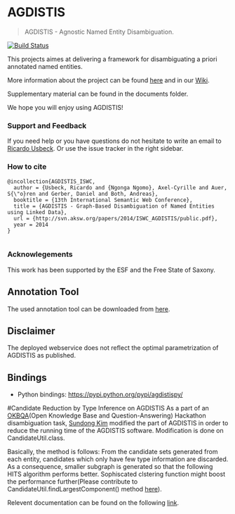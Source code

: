 # AGDISTIS

> AGDISTIS - Agnostic Named Entity Disambiguation.

[![Build Status](https://gitlab.com/aksw/AGDISTIS/badges/master/build.svg)](https://gitlab.com/aksw/AGDISTIS/pipelines)


This projects aimes at delivering a framework for disambiguating a priori annotated named entities.

More information about the project can be found <a href="http://aksw.org/projects/AGDISTIS">here</a> and in our <a href="https://github.com/AKSW/AGDISTIS/wiki">Wiki</a>.

Supplementary material can be found in the documents folder.

We hope you will enjoy using AGDISTIS!

### Support and Feedback
If you need help or you have questions do not hesitate to write an email to  <a href="mailto:usbeck@informatik.uni-leipzig.de">Ricardo Usbeck</a>. Or use the issue tracker in the right sidebar.

### How to cite
```Tex
@incollection{AGDISTIS_ISWC,
  author = {Usbeck, Ricardo and {Ngonga Ngomo}, Axel-Cyrille and Auer, S{\"o}ren and Gerber, Daniel and Both, Andreas},
  booktitle = {13th International Semantic Web Conference},
  title = {AGDISTIS - Graph-Based Disambiguation of Named Entities using Linked Data},
  url = {http://svn.aksw.org/papers/2014/ISWC_AGDISTIS/public.pdf},
  year = 2014
}


```

### Acknowlegements
This work has been supported by the ESF and the Free State of Saxony.


## Annotation Tool

The used annotation tool can be downloaded from <a href="https://github.com/RicardoUsbeck/QRTool">here</a>.

## Disclaimer

The deployed webservice does not reflect the optimal parametrization of AGDISTIS as published.

## Bindings
* Python bindings: https://pypi.python.org/pypi/agdistispy/

#Candidate Reduction by Type Inference on AGDISTIS
As a part of an <a href="http://3.okbqa.org">OKBQA</a>(Open Knowledge Base and Question-Answering) Hackathon  disambiguation task, <a href="https://github.com/Seondong/AGDISTIS">Sundong Kim</a> modified the part of AGDISTIS in order to reduce the running time of the AGDISTIS software. Modification is done on CandidateUtil.class.

Basically, the method is follows:
From the candidate sets generated from each entity, candidates which only have few type information are discarded.
As a consequence, smaller subgraph is generated so that the following HITS algorithm performs better. Sophiscated clstering function might boost the performance further(Please contribute to CandidateUtil.findLargestComponent() method <a href="https://github.com/Seondong/AGDISTIS/blob/master/src/main/java/org/aksw/agdistis/algorithm/CandidateUtil.java">here</a>).

Relevent documentation can be found on the following <a href="https://docs.google.com/presentation/d/1ZsZDb8f8hAlHHlOLyQVee2e5w_wTt10iSD2kAH0Vc3E/edit?usp=sharing">link</a>.
